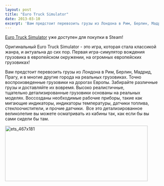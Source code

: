 ```yaml
---
layout: post
title: "Euro Truck Simulator"
date: 2013-03-10
excerpt: 'Вам предстоит перевозить грузы из Лондона в Рим, Берлин, Мадрид, Прагу, и в многие другие города на реальных грузовиках. Точно воспроизведенные грузовики на дорогах Европы. Забирайте различные грузы и доставляйте их вовремя. Высоко реалистичные, тщательно детализированные грузовики основаны на реальных моделях. Воссозданы необходимые рабочие приборы, такие как мигающие индикаторы, индикаторы температуры, датчики топлива, стеклоочистители, и прочие датчики.  Все это детализированное великолепие вы можете осматривать из кабины так, как если бы вы сами сидели бы там.'
---
```


<a href="http://store.steampowered.com/app/232010/" target="_blank">Euro Truck Simulator</a> уже доступен для покупки в Steam!

Оригинальный Euro Truck Simulator - это игра, которая стала классикой жанра, и актуальна до сих пор. Первая игра-симулятор вождения грузовика в европейском окружении, на огромных европейских грузовиках!

Вам предстоит перевозить грузы из Лондона в Рим, Берлин, Мадрид, Прагу, и в многие другие города на реальных грузовиках. Точно воспроизведенные грузовики на дорогах Европы. Забирайте различные грузы и доставляйте их вовремя. Высоко реалистичные, тщательно детализированные грузовики основаны на реальных моделях. Воссозданы необходимые рабочие приборы, такие как мигающие индикаторы, индикаторы температуры, датчики топлива, стеклоочистители, и прочие датчики.  Все это детализированное великолепие вы можете осматривать из кабины так, как если бы вы сами сидели бы там.

<a href="http://store.steampowered.com/app/232010/" target="_blank"><img class="aligncenter size-full wp-image-1672" alt="ets_467x181" src="http://gamersoul.ru/wp-content/uploads/2013/03/ets_467x181.jpg" width="467" height="181" /></a>